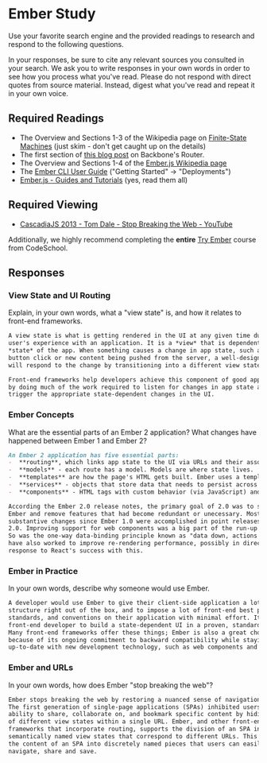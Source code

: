 # Ember Study

Use your favorite search engine and the provided readings to research and
respond to the following questions.

In your responses, be sure to cite any relevant sources you consulted in your
search. We ask you to write responses in your own words in order to see how you
process what you've read. Please do not respond with direct quotes from source
material. Instead, digest what you've read and repeat it in your own voice.

## Required Readings

-   The Overview and Sections 1-3 of the Wikipedia page on [Finite-State Machines](https://en.wikipedia.org/wiki/Finite-state_machine)
    (just skim - don't get caught up on the details)
-   The first section of [this blog post](http://pragmatic-backbone.com/routing-and-controllers) on
    Backbone's Router.
-   The Overview and Sections 1-4 of the [Ember.js Wikipedia page](https://en.wikipedia.org/wiki/Ember.js)
-   The [Ember CLI User Guide](http://ember-cli.com/user-guide/)
    ("Getting Started" -> "Deployments")
-   [Ember.js - Guides and Tutorials](https://guides.emberjs.com/v2.4.0/) (yes,
    read them all)

## Required Viewing

-   [CascadiaJS 2013 - Tom Dale - Stop Breaking the Web - YouTube](https://www.youtube.com/watch?v=BQ6at0addi4)

Additionally, we highly recommend completing the **entire** [Try
Ember](https://www.codeschool.com/courses/try-ember) course from CodeSchool.

## Responses

### View State and UI Routing

Explain, in your own words, what a "view state" is, and how it relates to
 front-end frameworks.

```md
A view state is what is getting rendered in the UI at any given time during a
user's experience with an application. It is a *view* that is dependent on the
*state* of the app. When something causes a change in app state, such as a
button click or new content being pushed from the server, a well-designed app
will respond to the change by transitioning into a different view state.

Front-end frameworks help developers achieve this component of good app design
by doing much of the work required to listen for changes in app state and
trigger the appropriate state-dependent changes in the UI.
```

### Ember Concepts

What are the essential parts of an Ember 2 application?
What changes have happened between Ember 1 and Ember 2?

```md
An Ember 2 application has five essential parts:
-  **routing**, which links app state to the UI via URLs and their associated routes
-  **models** - each route has a model. Models are where state lives.
-  **templates** are how the page's HTML gets built. Ember uses a templating language called HTMLBars
-  **services** - objects that store data that needs to persist across routes (like tokens)
-  **components** - HTML tags with custom behavior (via JavaScript) and appearance (via templates)

According the Ember 2.0 release notes, the primary goal of 2.0 was to streamline
Ember and remove features that had become redundant or unecessary. Most of the
substantive changes since Ember 1.0 were accomplished in point releases before
2.0. Improving support for web components was a big part of the run-up to 2.0.
So was the one-way data-binding principle known as "data down, actions up". They
have also worked to improve re-rendering performance, possibly in direct
response to React's success with this.
```

### Ember in Practice

In your own words, describe why someone would use Ember.

```md
A developer would use Ember to give their client-side application a lot of
structure right out of the box, and to impose a lot of front-end best practices,
standards, and conventions on their application with minimal effort. It allows a
front-end developer to build a state-dependent UI in a proven, standardized way.
Many front-end frameworks offer these things; Ember is also a great choice
because of its ongoing commitment to backward compatibility while staying
up-to-date with new development technology, such as web components and promises.
```

### Ember and URLs

In your own words, how does Ember "stop breaking the web"?

```md
Ember stops breaking the web by restoring a nuanced sense of navigation to URLs.
The first generation of single-page applications (SPAs) inhibited users'
ability to share, collaborate on, and bookmark specific content by hiding a lot
of different view states within a single URL. Ember, and other front-end
frameworks that incorporate routing, supports the division of an SPA into
semantically named view states that correspond to different URLs. This divides
the content of an SPA into discretely named pieces that users can easily
navigate, share and save.
```

